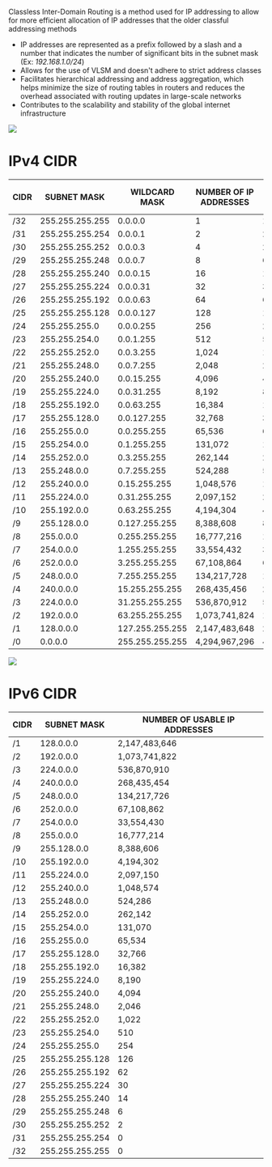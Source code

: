 Classless Inter-Domain Routing is a method used for IP addressing to allow for more efficient allocation of IP addresses that the older classful addressing methods

* IP addresses are represented as a prefix followed by a slash and a number that indicates the number of significant bits in the subnet mask (Ex: *192.168.1.0/24*)
* Allows for the use of VLSM and doesn't adhere to strict address classes
* Facilitates hierarchical addressing and address aggregation, which helps minimize the size of routing tables in routers and reduces the overhead associated with routing updates in large-scale networks
* Contributes to the scalability and stability of the global internet infrastructure

![](https://github.com/JonmarCorpuz/SecondBrain/blob/main/Assets/Whitespace.png)

# IPv4 CIDR

| CIDR | SUBNET MASK | WILDCARD MASK | NUMBER OF IP ADDRESSES	| NUMBER OF USABLE IP ADDRESSES |
| --- | --- | --- | --- | --- |
| /32 | 255.255.255.255 |	0.0.0.0 |	1 |	1 |
| /31 |	255.255.255.254 |	0.0.0.1 |	2 |	2 |
| /30 |	255.255.255.252 |	0.0.0.3 |	4 |	2 |
| /29 |	255.255.255.248 |	0.0.0.7 |	8 |	6 |
| /28 |	255.255.255.240 |	0.0.0.15 | 16 |	14 |
| /27 |	255.255.255.224 |	0.0.0.31 | 32 | 30 |
| /26 |	255.255.255.192 |	0.0.0.63 | 64 |	62 |
| /25 |	255.255.255.128 |	0.0.0.127 |	128 |	126 |
| /24 |	255.255.255.0 |	0.0.0.255 | 256 | 254 |
| /23 |	255.255.254.0 |	0.0.1.255 |	512 |	510 |
| /22 |	255.255.252.0 |	0.0.3.255 |	1,024 |	1,022 |
| /21 |	255.255.248.0 |	0.0.7.255 |	2,048 |	2,046 |
| /20 |	255.255.240.0 |	0.0.15.255 | 4,096 | 4,094 |
| /19 |	255.255.224.0 |	0.0.31.255 | 8,192 | 8,190 |
| /18 | 255.255.192.0 | 0.0.63.255 | 16,384 | 16,382 |
| /17 |	255.255.128.0 |	0.0.127.255 | 32,768 | 32,766 |
| /16 |	255.255.0.0 |	0.0.255.255 | 65,536 | 65,534 |
| /15 |	255.254.0.0 |	0.1.255.255 |	131,072 | 131,070 |
| /14 |	255.252.0.0 | 0.3.255.255 | 262,144 | 262,142 |
| /13 |	255.248.0.0 |	0.7.255.255 |	524,288 |	524,286 |
| /12 |	255.240.0.0 |	0.15.255.255 | 1,048,576 | 1,048,574 |
| /11 |	255.224.0.0 |	0.31.255.255 | 2,097,152 | 2,097,150 |
| /10 | 255.192.0.0 |	0.63.255.255 | 4,194,304 | 4,194,302 |
| /9 | 255.128.0.0 | 0.127.255.255 | 8,388,608 | 8,388,606 |
| /8 | 255.0.0.0 | 0.255.255.255 | 16,777,216 | 16,777,214 |
| /7 | 254.0.0.0 | 1.255.255.255 | 33,554,432 | 33,554,430 |
| /6 | 252.0.0.0 | 3.255.255.255 | 67,108,864 |	67,108,862 |
| /5 | 248.0.0.0 | 7.255.255.255 | 134,217,728 | 134,217,726 |
| /4 | 240.0.0.0 | 15.255.255.255 |	268,435,456 |	268,435,454 |
| /3 | 224.0.0.0 | 31.255.255.255 |	536,870,912 |	536,870,910 |
| /2 | 192.0.0.0 | 63.255.255.255 |	1,073,741,824 |	1,073,741,822 |
| /1 | 128.0.0.0 | 127.255.255.255 | 2,147,483,648 | 2,147,483,646 |
| /0 | 0.0.0.0 | 255.255.255.255 | 4,294,967,296 | 4,294,967,294 |

![](https://github.com/JonmarCorpuz/SecondBrain/blob/main/Assets/Whitespace.png)

# IPv6 CIDR

| CIDR | SUBNET MASK	| NUMBER OF USABLE IP ADDRESSES |
| --- | --- | --- |
| /1 | 128.0.0.0 | 2,147,483,646 |
| /2 | 192.0.0.0 | 1,073,741,822 |
| /3 | 224.0.0.0 | 536,870,910 |
| /4 | 240.0.0.0 | 268,435,454 |
| /5 | 248.0.0.0 | 134,217,726 |
| /6 | 252.0.0.0 | 67,108,862 |
| /7 | 254.0.0.0 | 33,554,430 |
| /8 | 255.0.0.0 | 16,777,214 |
| /9 | 255.128.0.0 | 8,388,606 |
| /10 | 255.192.0.0 | 4,194,302 |
| /11 | 255.224.0.0 |	2,097,150 |
| /12 |	255.240.0.0 |	1,048,574 |
| /13 |	255.248.0.0 |	524,286 |
| /14 |	255.252.0.0	| 262,142 |
| /15 |	255.254.0.0 |	131,070 |
| /16 |	255.255.0.0 |	65,534 |
| /17 |	255.255.128.0 |	32,766 |
| /18 |	255.255.192.0 |	16,382 |
| /19 |	255.255.224.0 |	8,190 |
| /20 |	255.255.240.0 |	4,094 |
| /21 |	255.255.248.0 |	2,046 |
| /22 |	255.255.252.0 |	1,022 |
| /23 |	255.255.254.0 |	510 |
| /24 |	255.255.255.0 |	254 |
| /25 |	255.255.255.128 |	126 |
| /26 |	255.255.255.192 |	62 |
| /27 |	255.255.255.224 |	30 |
| /28 |	255.255.255.240 |	14 |
| /29 |	255.255.255.248 |	6 |
| /30 |	255.255.255.252 |	2 |
| /31 |	255.255.255.254 |	0 |
| /32 | 255.255.255.255 |	0 |
